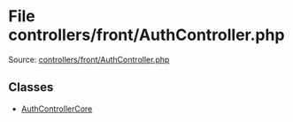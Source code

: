 File controllers/front/AuthController.php
=========

Source: [controllers/front/AuthController.php](https://github.com/PrestaShop/PrestaShop/blob/1.5.0.3/controllers/front/AuthController.php)


Classes
-------

* [AuthControllerCore](class.AuthControllerCore.md)

